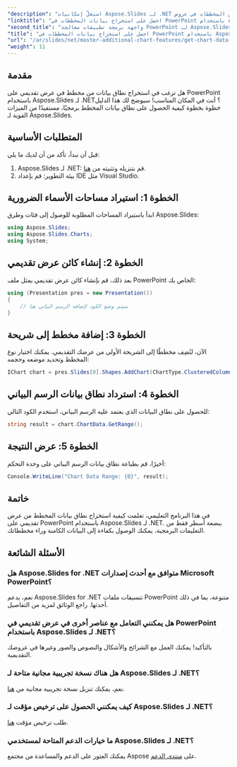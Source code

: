 ```yaml
---
"description": "استغلّ إمكانيات Aspose.Slides لـ .NET بتعلّم كيفية استخراج نطاق البيانات من المخططات في عروض PowerPoint التقديمية برمجيًا. يُقدّم هذا الدليل خطوة بخطوة تعليمات واضحة."
"linktitle": "احصل على استخراج بيانات المخططات في PowerPoint باستخدام Aspose.Slides"
"second_title": "واجهة برمجة تطبيقات معالجة PowerPoint لـ Aspose.Slides .NET"
"title": "احصل على استخراج بيانات المخططات في PowerPoint باستخدام Aspose.Slides"
"url": "/ar/slides/net/master-additional-chart-features/get-chart-data-extraction/"
"weight": 11
---
```


## مقدمة

هل ترغب في استخراج نطاق بيانات من مخطط في عرض تقديمي على PowerPoint باستخدام Aspose.Slides لـ .NET؟ أنت في المكان المناسب! سيوضح لك هذا الدليل خطوة بخطوة كيفية الحصول على نطاق بيانات المخطط برمجيًا، مستفيدًا من الميزات القوية لـ Aspose.Slides.

## المتطلبات الأساسية

قبل أن نبدأ، تأكد من أن لديك ما يلي:

1. Aspose.Slides لـ .NET: قم بتنزيله وتثبيته من [هنا](https://releases.aspose.com/slides/net/).
2. بيئة التطوير: قم بإعداد IDE مثل Visual Studio.

## الخطوة 1: استيراد مساحات الأسماء الضرورية

ابدأ باستيراد المساحات المطلوبة للوصول إلى فئات وطرق Aspose.Slides:

```csharp
using Aspose.Slides;
using Aspose.Slides.Charts;
using System;
```

## الخطوة 2: إنشاء كائن عرض تقديمي

بعد ذلك، قم بإنشاء كائن عرض تقديمي يمثل ملف PowerPoint الخاص بك:

```csharp
using (Presentation pres = new Presentation())
{
    // سيتم وضع الكود لإضافة الرسم البياني هنا
}
```

## الخطوة 3: إضافة مخطط إلى شريحة

الآن، لنُضِف مخططًا إلى الشريحة الأولى من عرضك التقديمي. يمكنك اختيار نوع المخطط وتحديد موضعه وحجمه:

```csharp
IChart chart = pres.Slides[0].Shapes.AddChart(ChartType.ClusteredColumn, 10, 10, 400, 300);
```

## الخطوة 4: استرداد نطاق بيانات الرسم البياني

للحصول على نطاق البيانات الذي يعتمد عليه الرسم البياني، استخدم الكود التالي:

```csharp
string result = chart.ChartData.GetRange();
```

## الخطوة 5: عرض النتيجة

أخيرًا، قم بطباعة نطاق بيانات الرسم البياني على وحدة التحكم:

```csharp
Console.WriteLine("Chart Data Range: {0}", result);
```

## خاتمة

في هذا البرنامج التعليمي، تعلمت كيفية استخراج نطاق بيانات المخطط من عرض تقديمي على PowerPoint باستخدام Aspose.Slides لـ .NET. ببضعة أسطر فقط من التعليمات البرمجية، يمكنك الوصول بكفاءة إلى البيانات الكامنة وراء مخططاتك.

## الأسئلة الشائعة

### هل Aspose.Slides for .NET متوافق مع أحدث إصدارات Microsoft PowerPoint؟
نعم، يدعم Aspose.Slides for .NET تنسيقات ملفات PowerPoint متنوعة، بما في ذلك أحدثها. راجع الوثائق لمزيد من التفاصيل.

### هل يمكنني التعامل مع عناصر أخرى في عرض تقديمي في PowerPoint باستخدام Aspose.Slides لـ .NET؟
بالتأكيد! يمكنك العمل مع الشرائح والأشكال والنصوص والصور وغيرها في عروضك التقديمية.

### هل هناك نسخة تجريبية مجانية متاحة لـ Aspose.Slides لـ .NET؟
نعم، يمكنك تنزيل نسخة تجريبية مجانية من [هنا](https://releases.aspose.com/).

### كيف يمكنني الحصول على ترخيص مؤقت لـ Aspose.Slides لـ .NET؟
طلب ترخيص مؤقت [هنا](https://purchase.aspose.com/temporary-license/).

### ما خيارات الدعم المتاحة لمستخدمي Aspose.Slides لـ .NET؟
يمكنك العثور على الدعم والمساعدة من مجتمع Aspose على [منتدى الدعم](https://forum.aspose.com/).